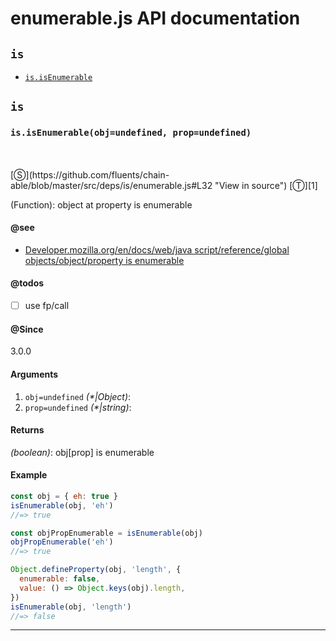 # enumerable.js API documentation

<!-- div class="toc-container" -->

<!-- div -->

## `is`
* <a href="#is-prototype-isEnumerable"  data-meta="isEnumerable obj undefined prop undefined"  data-call="isEnumerable obj undefined prop undefined"  data-category="Methods"  data-description="Function object at property is enumerable"  data-name="isEnumerable"  data-member="is"  data-see="href https developer mozilla org en docs Web JavaScript Reference Global Objects Object propertyIsEnumerable label Developer mozilla org en docs web java script reference global objects object property is enumerable"  data-todos="use fp call"  data-all="meta isEnumerable obj undefined prop undefined call isEnumerable obj undefined prop undefined category Methods description Function object at property is enumerable name isEnumerable member is see href https developer mozilla org en docs Web JavaScript Reference Global Objects Object propertyIsEnumerable label Developer mozilla org en docs web java script reference global objects object property is enumerable notes todos use fp call n klassProps" >`is.isEnumerable`</a>

<!-- /div -->

<!-- /div -->

<!-- div class="doc-container" -->

<!-- div -->

## `is`

<!-- div -->

<h3 id="is-prototype-isEnumerable" data-member="is" data-category="Methods" data-name="isEnumerable"><code>is.isEnumerable(obj=undefined, prop=undefined)</code></h3>
<br>
<br>
[&#x24C8;](https://github.com/fluents/chain-able/blob/master/src/deps/is/enumerable.js#L32 "View in source") [&#x24C9;][1]

(Function): object at property is enumerable


#### @see 

* <a href="https://developer.mozilla.org/en/docs/Web/JavaScript/Reference/Global_Objects/Object/propertyIsEnumerable" >Developer.mozilla.org/en/docs/web/java script/reference/global objects/object/property is enumerable</a>

#### @todos 

- [ ] use fp/call
 

#### @Since
3.0.0

#### Arguments
1. `obj=undefined` *(&#42;|Object)*:
2. `prop=undefined` *(&#42;|string)*:

#### Returns
*(boolean)*: obj&#91;prop&#93; is enumerable

#### Example
```js
const obj = { eh: true }
isEnumerable(obj, 'eh')
//=> true

const objPropEnumerable = isEnumerable(obj)
objPropEnumerable('eh')
//=> true

Object.defineProperty(obj, 'length', {
  enumerable: false,
  value: () => Object.keys(obj).length,
})
isEnumerable(obj, 'length')
//=> false

```
---

<!-- /div -->

<!-- /div -->

<!-- /div -->

 [1]: #is "Jump back to the TOC."

